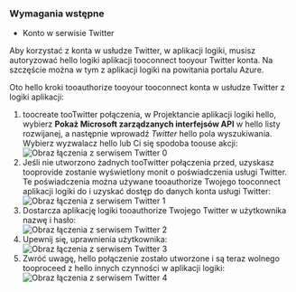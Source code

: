 ### <a name="prerequisites"></a>Wymagania wstępne
* Konto w serwisie Twitter 

Aby korzystać z konta w usłudze Twitter, w aplikacji logiki, musisz autoryzować hello logiki aplikacji tooconnect tooyour Twitter konta. Na szczęście można w tym z aplikacji logiki na powitania portalu Azure. 

Oto hello kroki tooauthorize tooyour tooconnect konta w usłudze Twitter z logiki aplikacji:

1. toocreate tooTwitter połączenia, w Projektancie aplikacji logiki hello, wybierz **Pokaż Microsoft zarządzanych interfejsów API** w hello listy rozwijanej, a następnie wprowadź *Twitter* hello pola wyszukiwania. Wybierz wyzwalacz hello lub Ci się spodoba toouse akcji:  
   ![Obraz łączenia z serwisem Twitter 0](./media/connectors-create-api-twitter/twitter-0.png)
2. Jeśli nie utworzono żadnych tooTwitter połączenia przed, uzyskasz tooprovide zostanie wyświetlony monit o poświadczenia usługi Twitter. Te poświadczenia można używane tooauthorize Twojego tooconnect aplikacji logiki do i uzyskać dostęp do danych konta usługi Twitter:  
   ![Obraz łączenia z serwisem Twitter 1](./media/connectors-create-api-twitter/twitter-1.png)  
3. Dostarcza aplikację logiki tooauthorize Twojego Twitter w użytkownika nazwę i hasło:  
   ![Obraz łączenia z serwisem Twitter 2](./media/connectors-create-api-twitter/twitter-2.png)  
4. Upewnij się, uprawnienia użytkownika:  
   ![Obraz łączenia z serwisem Twitter 3](./media/connectors-create-api-twitter/twitter-3.png)  
5. Zwróć uwagę, hello połączenie zostało utworzone i są teraz wolnego tooproceed z hello innych czynności w aplikacji logiki:  
   ![Obraz łączenia z serwisem Twitter 4](./media/connectors-create-api-twitter/twitter-4.png)

